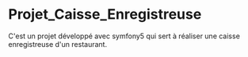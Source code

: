 # Projet_Caisse_Enregistreuse

C'est un projet développé avec symfony5 qui sert à réaliser une caisse enregistreuse d'un restaurant.

